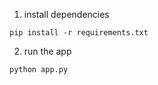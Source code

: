 1. install dependencies
```
pip install -r requirements.txt
```

2. run the app
```
python app.py
```
